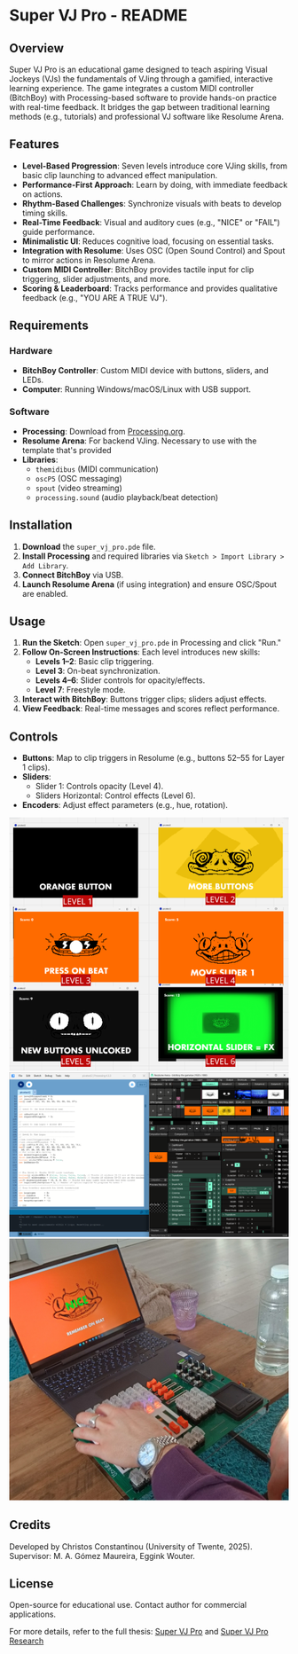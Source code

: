 # Super VJ Pro - README

## Overview
Super VJ Pro is an educational game designed to teach aspiring Visual Jockeys (VJs) the fundamentals of VJing through a gamified, interactive learning experience. The game integrates a custom MIDI controller (BitchBoy) with Processing-based software to provide hands-on practice with real-time feedback. It bridges the gap between traditional learning methods (e.g., tutorials) and professional VJ software like Resolume Arena.

## Features
- **Level-Based Progression**: Seven levels introduce core VJing skills, from basic clip launching to advanced effect manipulation.
- **Performance-First Approach**: Learn by doing, with immediate feedback on actions.
- **Rhythm-Based Challenges**: Synchronize visuals with beats to develop timing skills.
- **Real-Time Feedback**: Visual and auditory cues (e.g., "NICE" or "FAIL") guide performance.
- **Minimalistic UI**: Reduces cognitive load, focusing on essential tasks.
- **Integration with Resolume**: Uses OSC (Open Sound Control) and Spout to mirror actions in Resolume Arena.
- **Custom MIDI Controller**: BitchBoy provides tactile input for clip triggering, slider adjustments, and more.
- **Scoring & Leaderboard**: Tracks performance and provides qualitative feedback (e.g., "YOU ARE A TRUE VJ").

## Requirements
### Hardware
- **BitchBoy Controller**: Custom MIDI device with buttons, sliders, and LEDs.
- **Computer**: Running Windows/macOS/Linux with USB support.

### Software
- **Processing**: Download from [Processing.org](https://processing.org/).
- **Resolume Arena**: For backend VJing. Necessary to use with the template that's provided
- **Libraries**:
  - `themidibus` (MIDI communication)
  - `oscP5` (OSC messaging)
  - `spout` (video streaming)
  - `processing.sound` (audio playback/beat detection)

## Installation
1. **Download** the `super_vj_pro.pde` file.
2. **Install Processing** and required libraries via `Sketch > Import Library > Add Library`.
3. **Connect BitchBoy** via USB.
4. **Launch Resolume Arena** (if using integration) and ensure OSC/Spout are enabled.

## Usage
1. **Run the Sketch**: Open `super_vj_pro.pde` in Processing and click "Run."
2. **Follow On-Screen Instructions**: Each level introduces new skills:
   - **Levels 1–2**: Basic clip triggering.
   - **Level 3**: On-beat synchronization.
   - **Levels 4–6**: Slider controls for opacity/effects.
   - **Level 7**: Freestyle mode.
3. **Interact with BitchBoy**: Buttons trigger clips; sliders adjust effects.
4. **View Feedback**: Real-time messages and scores reflect performance.

## Controls
- **Buttons**: Map to clip triggers in Resolume (e.g., buttons 52–55 for Layer 1 clips).
- **Sliders**:
  - Slider 1: Controls opacity (Level 4).
  - Sliders Horizontal: Control effects (Level 6).
- **Encoders**: Adjust effect parameters (e.g., hue, rotation).


![SVP1](/images/LVLS.png)
![SVP2](/images/processing_arena.png)
![SVP3](/images/svp_interact.jpg)
## Credits
Developed by Christos Constantinou (University of Twente, 2025).  
Supervisor: M. A. Gómez Maureira, Eggink Wouter.

## License
Open-source for educational use. Contact author for commercial applications.

For more details, refer to the full thesis: [Super VJ Pro](/Super_VJ_Pro_Final_Project.pdf) and [Super VJ Pro Research](/Super_VJ_Pro_Research_Topics.pdf) 